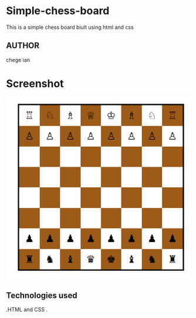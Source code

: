 # Simple-chess-board
This is a simple chess board biult using html and css 
## AUTHOR
chege ian
# Screenshot
![Image](/screenshot-127.0.0.1_5500-2022.04.11-13_48_09.png)

## Technologies used
.HTML and CSS .
